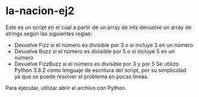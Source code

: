 # la-nacion-ej2

Este es un script en el cual a partir de un array de ints devuelve un array de strings según las siguientes reglas:
  * Devuelve Fizz si el número es divisible por 3 o si incluye 3 en un número
  * Devuelve Buzz si el número es divisible por 5 o si incluye 5 en un número
  * Devuelve FizzBuzz si el número es divisible por 3 y por 5
Se utilizo Python 3.8.2 como lenguaje de escritura del script, por su simplicidad ya que se puede resolver el problema en pocas líneas.

Para ejecutar, utilizar abrir el archivo con Python.
